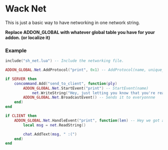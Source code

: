 # Wack Net
This is just a basic way to have networking in one network string.

**Replace ADDON_GLOBAL with whatever global table you have for your addon. (or localize it)**

### Example

```lua
include("sh_net.lua") -- Include the networking file.

ADDON_GLOBAL.Net.AddProtocol("print", 0x1) -- AddProtocol(name, unique_id)

if SERVER then
	concommand.Add("send_to_client", function(ply)
		ADDON_GLOBAL.Net.StartEvent("print") -- StartEvent(name)
			net.WriteString("Hey, just letting you know that you're really gay!")
		ADDON_GLOBAL.Net.BroadcastEvent() -- Sends it to everyonnne
	end)
end

if CLIENT then
	ADDON_GLOBAL.Net.HandleEvent("print", function(len) -- Hey we got a message. HandleEvent(name, callback)
		local msg = net.ReadString()

		chat.AddText(msg, " :(")
	end)
end
```
